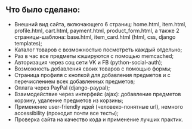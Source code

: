 ## Что было сделано:
- Внешний вид сайта, включающего 6 страниц: home.html, item.html, profile.html, cart.html, payment.html, product\_form.html, а также 2 страницы-шаблона: base.html, item_card.html (html, css, django templates);
- Каталог товаров с возможностью посмотреть каждый отдельно;
- Раз в час все предметы кэшируются с помощью memcached;
- Авторизация через соц сети VK и FB (python-social-auth);
- Возможность добавления своих товаров с помощью формы;
- Страница профиля с кнопкой для добавления предметов и с перечислением всех добавленных предметов;
- Оплата через PayPal (django-paypal);
- Взаимодействие через интерфейс (ajax): добавление предметов корзину, удаление предметов из корзины;
- Применение user-friendly идей (человеко-понятные url), немного accessibility (проходит почти все тесты);
- Проверка сайта на качество кода и применение лучших практик.
